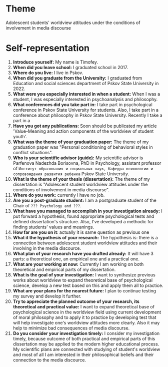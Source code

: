 # Theme

Adolescent students' worldview attitudes under the conditions of involvement in
media discourse

# Self-representation

1. **Introduce yourself:** My name is Timofey. 
2. **When did you leave school:** I graduated school in 2017.
3. **Where do you live:** I live in Pskov.
4. **When did you graduate from the University:** I graduated from Education and social sciences department of Pskov State University in 2022.
5. **What were you especially interested in when a student:** When I was a student, I was especially interested in psychoanalysis and philosophy.
6. **What conferences did you take part in:** I take part in psychological conference in Pskov State University for students. Also, I take part in a conference about philosophy in Pskov State University. Recently I take a part in a 
7. **Have you got any publications:** Soon should be publicated my article 'Value-Meaning and action components of the worldview of student youth'.
8. **What was the theme of your graduation paper:** The theme of my graduation paper was "Personal conditioning of behavioral styles in conflict situations".
9. **Who is your scientific advisor (guide):** My scientific advisor is Parfenova Nadezhda Borisovna, PhD in Psychology, assistant professor of `Институт образования и социальных наук, Кафедра психологии и сопровождения развития ребенка` Pskov State University.
10. **What is the theme of your thesis (dissertation):** The theme of my dissertation is "Adolescent student worldview attitudes under the conditions of involvement in media discourse".
11. **Where do you work:** currently I have no job.
12. **Are you a post-graduate student:** I am a postgraduate student of the Chair of `??? Psychology and ???`.
13. **What have you managed to accomplish in your investigation already:** I put forward a hypothesis, found appropriate psychological tests and defined dissertation's structure. Also, I've developed a methodic for finding students' values and meanings.
14. **How far are you on it**: actually it is same question as previous one
15. **What it the hypothesis of your research:** The hypothesis is: there is a connection between adolescent student worldview attitudes and their involving in the media discource.
16. **What plan of your research have you drafted already:** It will have 3 parts: a theoretical one, an empirical one and a practical one.
17. **What are your working at now:** Currently I am working on both theoretical and empirical parts of my dissertation.
18. **What is the goal of your investigation:** I want to synthesize previous works about worldview to expand theoretical base of psychological science, develop a new test based on this and apply them all to practice.
19. **What are your plans for the nearest future:** I plan to continue testing my survey and develop it further.
20. **Try to appreciate the planned outcome of your research, its theoretical and practical value:** I want to expand theoretical base of psychological science in the worldview field using current development of moral philosophy and to apply it to practice by developing test that will help investigate one's worldview attitudes more clearly. Also it may help to minimize bad consequences of media discourse.
21. **Do you consider your investigation timely:** I consider my investigation timely, because outcome of both practical and empirical parts of this dissertation may be applied to the modern higher educational process. My scientific plans are connected with studying of student's worldview and most of all I am interested in their philosophical beliefs and their connection to the media discource.